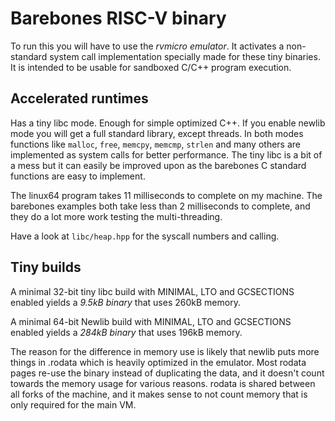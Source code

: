 Barebones RISC-V binary
===========================

To run this you will have to use the _rvmicro emulator_. It activates a non-standard system call implementation specially made for these tiny binaries. It is intended to be usable for sandboxed C/C++ program execution.

## Accelerated runtimes

Has a tiny libc mode. Enough for simple optimized C++. If you enable newlib mode you will get a full standard library, except threads. In both modes functions like `malloc`, `free`, `memcpy`, `memcmp`, `strlen` and many others are implemented as system calls for better performance. The tiny libc is a bit of a mess but it can easily be improved upon as the barebones C standard functions are easy to implement.

The linux64 program takes 11 milliseconds to complete on my machine. The barebones examples both take less than 2 milliseconds to complete, and they do a lot more work testing the multi-threading.

Have a look at `libc/heap.hpp` for the syscall numbers and calling.

## Tiny builds

A minimal 32-bit tiny libc build with MINIMAL, LTO and GCSECTIONS enabled yields a _9.5kB binary_ that uses 260kB memory.

A minimal 64-bit Newlib build with MINIMAL, LTO and GCSECTIONS enabled yields a _284kB binary_ that uses 196kB memory.

The reason for the difference in memory use is likely that newlib puts more things in .rodata which is heavily optimized in the emulator. Most rodata pages re-use the binary instead of duplicating the data, and it doesn't count towards the memory usage for various reasons. rodata is shared between all forks of the machine, and it makes sense to not count memory that is only required for the main VM.
